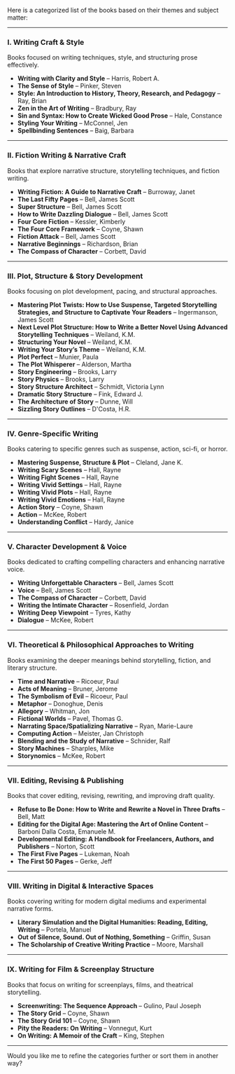 Here is a categorized list of the books based on their themes and subject matter:

---

### **I. Writing Craft & Style**

Books focused on writing techniques, style, and structuring prose effectively.

- **Writing with Clarity and Style** – Harris, Robert A.
- **The Sense of Style** – Pinker, Steven
- **Style: An Introduction to History, Theory, Research, and Pedagogy** – Ray, Brian
- **Zen in the Art of Writing** – Bradbury, Ray
- **Sin and Syntax: How to Create Wicked Good Prose** – Hale, Constance
- **Styling Your Writing** – McConnel, Jen
- **Spellbinding Sentences** – Baig, Barbara

---

### **II. Fiction Writing & Narrative Craft**

Books that explore narrative structure, storytelling techniques, and fiction writing.

- **Writing Fiction: A Guide to Narrative Craft** – Burroway, Janet
- **The Last Fifty Pages** – Bell, James Scott
- **Super Structure** – Bell, James Scott
- **How to Write Dazzling Dialogue** – Bell, James Scott
- **Four Core Fiction** – Kessler, Kimberly
- **The Four Core Framework** – Coyne, Shawn
- **Fiction Attack** – Bell, James Scott
- **Narrative Beginnings** – Richardson, Brian
- **The Compass of Character** – Corbett, David

---

### **III. Plot, Structure & Story Development**

Books focusing on plot development, pacing, and structural approaches.

- **Mastering Plot Twists: How to Use Suspense, Targeted Storytelling Strategies, and Structure to Captivate Your Readers** – Ingermanson, James Scott
- **Next Level Plot Structure: How to Write a Better Novel Using Advanced Storytelling Techniques** – Weiland, K.M.
- **Structuring Your Novel** – Weiland, K.M.
- **Writing Your Story’s Theme** – Weiland, K.M.
- **Plot Perfect** – Munier, Paula
- **The Plot Whisperer** – Alderson, Martha
- **Story Engineering** – Brooks, Larry
- **Story Physics** – Brooks, Larry
- **Story Structure Architect** – Schmidt, Victoria Lynn
- **Dramatic Story Structure** – Fink, Edward J.
- **The Architecture of Story** – Dunne, Will
- **Sizzling Story Outlines** – D'Costa, H.R.

---

### **IV. Genre-Specific Writing**

Books catering to specific genres such as suspense, action, sci-fi, or horror.

- **Mastering Suspense, Structure & Plot** – Cleland, Jane K.
- **Writing Scary Scenes** – Hall, Rayne
- **Writing Fight Scenes** – Hall, Rayne
- **Writing Vivid Settings** – Hall, Rayne
- **Writing Vivid Plots** – Hall, Rayne
- **Writing Vivid Emotions** – Hall, Rayne
- **Action Story** – Coyne, Shawn
- **Action** – McKee, Robert
- **Understanding Conflict** – Hardy, Janice

---

### **V. Character Development & Voice**

Books dedicated to crafting compelling characters and enhancing narrative voice.

- **Writing Unforgettable Characters** – Bell, James Scott
- **Voice** – Bell, James Scott
- **The Compass of Character** – Corbett, David
- **Writing the Intimate Character** – Rosenfield, Jordan
- **Writing Deep Viewpoint** – Tyres, Kathy
- **Dialogue** – McKee, Robert

---

### **VI. Theoretical & Philosophical Approaches to Writing**

Books examining the deeper meanings behind storytelling, fiction, and literary structure.

- **Time and Narrative** – Ricoeur, Paul
- **Acts of Meaning** – Bruner, Jerome
- **The Symbolism of Evil** – Ricoeur, Paul
- **Metaphor** – Donoghue, Denis
- **Allegory** – Whitman, Jon
- **Fictional Worlds** – Pavel, Thomas G.
- **Narrating Space/Spatializing Narrative** – Ryan, Marie-Laure
- **Computing Action** – Meister, Jan Christoph
- **Blending and the Study of Narrative** – Schnider, Ralf
- **Story Machines** – Sharples, Mike
- **Storynomics** – McKee, Robert

---

### **VII. Editing, Revising & Publishing**

Books that cover editing, revising, rewriting, and improving draft quality.

- **Refuse to Be Done: How to Write and Rewrite a Novel in Three Drafts** – Bell, Matt
- **Editing for the Digital Age: Mastering the Art of Online Content** – Barboni Dalla Costa, Emanuele M.
- **Developmental Editing: A Handbook for Freelancers, Authors, and Publishers** – Norton, Scott
- **The First Five Pages** – Lukeman, Noah
- **The First 50 Pages** – Gerke, Jeff

---

### **VIII. Writing in Digital & Interactive Spaces**

Books covering writing for modern digital mediums and experimental narrative forms.

- **Literary Simulation and the Digital Humanities: Reading, Editing, Writing** – Portela, Manuel
- **Out of Silence, Sound. Out of Nothing, Something** – Griffin, Susan
- **The Scholarship of Creative Writing Practice** – Moore, Marshall

---

### **IX. Writing for Film & Screenplay Structure**

Books that focus on writing for screenplays, films, and theatrical storytelling.

- **Screenwriting: The Sequence Approach** – Gulino, Paul Joseph
- **The Story Grid** – Coyne, Shawn
- **The Story Grid 101** – Coyne, Shawn
- **Pity the Readers: On Writing** – Vonnegut, Kurt
- **On Writing: A Memoir of the Craft** – King, Stephen

---

Would you like me to refine the categories further or sort them in another way?
